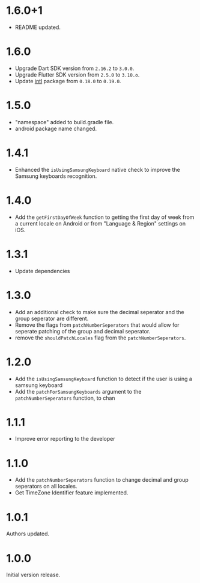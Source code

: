 # 1.6.0+1

- README updated.

# 1.6.0

- Upgrade Dart SDK version from `2.16.2` to `3.0.0`.
- Upgrade Flutter SDK version from `2.5.0` to `3.10.o`.
- Update [intl](https://pub.dev/packages/intl) package from `0.18.0` to `0.19.0`.

# 1.5.0

- "namespace" added to build.gradle file.
- android package name changed.

# 1.4.1

- Enhanced the `isUsingSamsungKeyboard` native check to improve the Samsung keyboards recognition.

# 1.4.0

- Add the `getFirstDayOfWeek` function to getting the first day of week from a current locale on Android or from "Language & Region" settings on iOS.

# 1.3.1

- Update dependencies

# 1.3.0

- Add an additional check to make sure the decimal seperator and the group seperator are different.
- Remove the flags from `patchNumberSeperators` that would allow for seperate patching of the group and decimal seperator.
- remove the `shouldPatchLocales` flag from the `patchNumberSeperators`.

# 1.2.0

- Add the `isUsingSamsungKeyboard` function to detect if the user is using a samsung keyboard
- Add the `patchForSamsungKeyboards` argument to the `patchNumberSeperators` function, to chan

# 1.1.1

- Improve error reporting to the developer

# 1.1.0

- Add the `patchNumberSeperators` function to change decimal and group seperators on all locales.
- Get TimeZone Identifier feature implemented.

# 1.0.1

Authors updated.

# 1.0.0

Initial version release.
